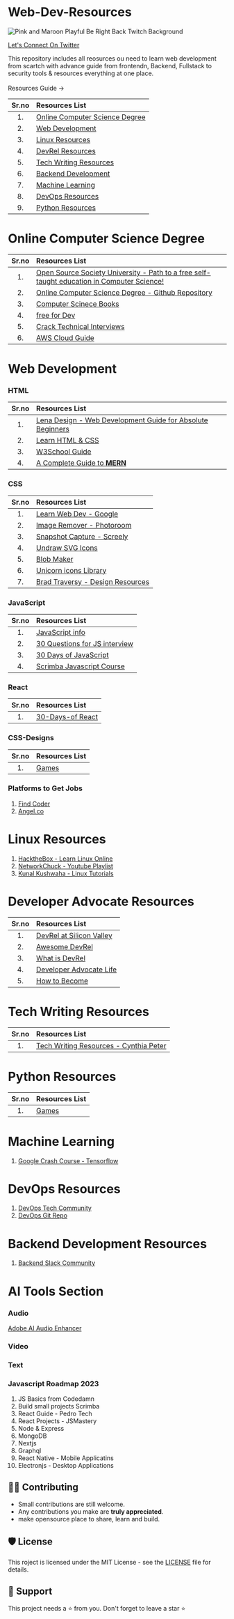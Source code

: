 # Web-Dev-Resources

![Pink and Maroon Playful Be Right Back Twitch Background](https://user-images.githubusercontent.com/59861179/229166195-d7a6b455-71a4-4096-a4d3-a264911da3e0.jpg)


<a href="https://twitter.com/ganeshstwt">  Let's Connect On Twitter </a>

This repository includes all reosurces ou need to learn web development from scartch with advance guide from 
frontendn, Backend, Fullstack to security tools & resources everything at one place.
<br> <br>
Resources Guide ->

| Sr.no | Resources List | 
| :---: |     :---      |          
| 1.    |  [Online Computer Science Degree](#online-computer-science-degree)    | 
| 2.    |   [Web Development](#html)      | 
| 3.    |  [Linux Resources](#linux-resources)    | 
| 4.    |  [DevRel Resources](#developer-advocate-resources)    | 
| 5.    |  [Tech Writing Resources](#tech-writing-resources)     | 
| 6.    |  [Backend Development](#backend-development-resources)     | 
| 7.    |  [Machine Learning](#machine-learning)      | 
| 8.    |  [DevOps Resources](#devops-resources)    | 
| 9.    |  [Python Resources](#python-resources)      | 



# Online Computer Science Degree
| Sr.no | Resources List | 
| :---: |     :---      |    
|1. | [Open Source Society University - Path to a free self-taught education in Computer Science!](https://github.com/ossu/computer-science)  |
|2. |  [Online Computer Science Degree - Github Repository](https://github.com/Developer-Y/cs-video-courses)   |  
|3. |[Computer Scinece Books](https://github.com/EbookFoundation/free-programming-books/blob/main/courses/free-courses-en.md#sql)|
|4. |[free for Dev](https://github.com/ripienaar/free-for-dev)|
|5. |[Crack Technical Interviews](https://twitter.com/Insharamin/status/1634441599772925952?t=HnKdvpxKiEewEqh9xYplKQ&s=19)|
|6. |[AWS Cloud Guide](https://github.com/mikeroyal/AWS-Guide)|

# Web Development

### HTML
| Sr.no  | Resources List | 
| :---: |     :---      |  
|1. |[Lena Design - Web Development Guide for Absolute Beginners](https://lenadesign.org/)|
|2. |[Learn HTML & CSS](https://learnhtmlcss.online/)|
|3. |[W3School Guide](https://www.w3schools.com/html/html_css.asp)|
|4. |[A Complete Guide to <b>MERN</b>](https://www.mongodb.com/mern-stack)|
### CSS
| Sr.no  | Resources List | 
| :---: |     :---      |  
|1. |[Learn Web Dev - Google ](https://web.dev/learn/)|
|2. |[Image Remover - Photoroom](https://www.photoroom.com/tools/remove-object-from-photo)|
|3. |[Snapshot Capture - Screely](https://screely.com/editor)|
|4. |[Undraw SVG Icons](https://undraw.co/search)|
|5. |[Blob Maker](https://www.blobmaker.app/)|
|6. |[Unicorn icons Library](https://iconscout.com/unicons/explore/line)|
|7. |[Brad Traversy - Design Resources](https://github.com/bradtraversy/design-resources-for-developers)|

### JavaScript
| Sr.no  | Resources List | 
| :---: |     :---      |  
| 1. | [JavaScript info](https://javascript.info/)|
| 2. | [30 Questions for JS interview](https://share-docs.clickup.com/4575475/d/h/4bm7k-4201/87e3c6fa4769e8e)|
| 3. | [30 Days of JavaScript](https://github.com/Asabeneh/30-Days-Of-JavaScript/blob/master/10_Day_Sets_and_Maps/10_day_Sets_and_Maps.md)|
| 4. | [Scrimba Javascript Course](https://scrimba.com/learn/learnjavascript/use-the-chrome-api-to-get-the-tab-cof4d4a9b8e6dea505a0b1679)|

### React
| Sr.no | Resources List | 
| :---: |     :---      | 
|1. |[30-Days-of React](https://github.com/Asabeneh/30-Days-Of-React)|

### CSS-Designs
| Sr.no | Resources List | 
| :---: |     :---      | 
|1. |[Games](https://copyassignment.com/first-game-window-in-pygame-and-python/)|

### Platforms to Get Jobs
1. [Find Coder](https://www.findcoder.io) 
2. [Angel.co](https://angel.co/)

# Linux Resources
1. [HacktheBox - Learn Linux Online](https://academy.hackthebox.com/dashboard)
2. [NetworkChuck - Youtube Playlist](https://www.youtube.com/watch?v=VbEx7B_PTOE&list=PLIhvC56v63IJIujb5cyE13oLuyORZpdkL)
3. [Kunal Kushwaha - Linux Tutorials](https://www.youtube.com/watch?v=iwolPf6kN-k&t=4399s)

# Developer Advocate Resources
| Sr.no | Resources List | 
| :---: |     :---      | 
|1.| [DevRel at Silicon Valley](https://www.elmghari.com/)|
|2.| [Awesome DevRel](https://github.com/ganeshpatil386386/awesome-devrel)|
|3.|[What is DevRel](http://whatisdevrel.com)|
|4.| [Developer Advocate Life](https://www.youtube.com/watch?v=aS9InrqCtoU)|
|5.| [How to Become](https://www.youtube.com/watch?v=a7Bsv3uKimI)|

# Tech Writing Resources
| Sr.no | Resources List | 
| :---: |     :---      | 
|1. |[Tech Writing Resources - Cynthia Peter](https://github.com/CynthiaPeter/Technical-Writing-Resources)|

# Python Resources
| Sr.no | Resources List | 
| :---: |     :---      | 
|1. |[Games](https://copyassignment.com/first-game-window-in-pygame-and-python/)|

# Machine Learning
1. [Google Crash Course - Tensorflow](https://developers.google.com/machine-learning/crash-course)

# DevOps Resources 
1. [DevOps Tech Community](https://twitter.com/i/communities/1523681883384549376)
2. [DevOps Git Repo](https://github.com/ganeshpatil386386/DevOps)

# Backend Development Resources 
1. [Backend Slack Community](https://masteringbackend.com/slack)

# AI Tools Section
### Audio
[Adobe AI Audio Enhancer](https://podcast.adobe.com/enhance)

### Video

### Text

### Javascript Roadmap 2023
1. JS Basics from Codedamn
2. Build small projects Scrimba 
3. React Guide - Pedro Tech
4. React Projects - JSMastery 
5. Node & Express 
6. MongoDB
7. Nextjs
8. Graphql
9. React Native - Mobile Applicatins
10. Electronjs  - Desktop Applications
 
 ## 👨‍💻 Contributing

- Small contributions are still welcome.
- Any contributions you make are **truly appreciated**.
- make opensource place to share, learn and build.

## 🛡️ License

This roject is licensed under the MIT License - see the [LICENSE](https://opensource.org/licenses/MIT) file for details.

## 🙏 Support

This project needs a ⭐️ from you. Don't forget to leave a star ⭐️
